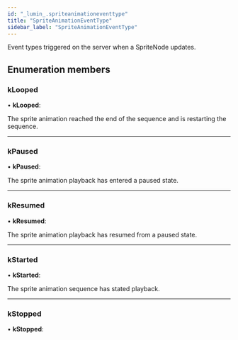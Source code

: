 ```yaml
---
id: "_lumin_.spriteanimationeventtype"
title: "SpriteAnimationEventType"
sidebar_label: "SpriteAnimationEventType"
---
```


Event types triggered on the server when a SpriteNode updates.

## Enumeration members

###  kLooped

• **kLooped**:

The sprite animation reached the end of the sequence and is restarting the sequence.

___

###  kPaused

• **kPaused**:

The sprite animation playback has entered a paused state.

___

###  kResumed

• **kResumed**:

The sprite animation playback has resumed from a paused state.

___

###  kStarted

• **kStarted**:

The sprite animation sequence has stated playback.

___

###  kStopped

• **kStopped**:
